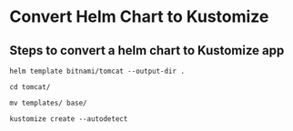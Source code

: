 # Convert Helm Chart to Kustomize

## Steps to convert a helm chart to Kustomize app

```
helm template bitnami/tomcat --output-dir .

cd tomcat/

mv templates/ base/

kustomize create --autodetect

```